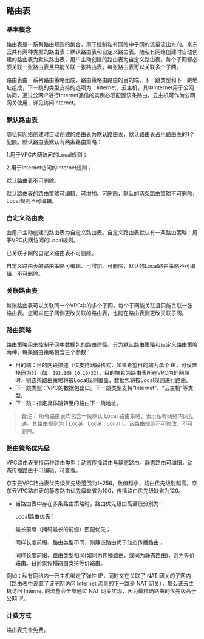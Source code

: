 ## **路由表**

### 基本概念

路由表是一系列路由规则的集合，用于控制私有网络中子网的流量流出方向。京东云共有两种类型的路由表：默认路由表和自定义路由表。随私有网络创建时自动创建的路由表为默认路由表，用户主动创建的路由表为自定义路由表。每个子网都必须关联一张路由表且只能关联一张路由表，每张路由表可以关联多个子网。

路由表由一系列路由策略组成，路由策略由路由的目的端、下一跳类型和下一跳地址组成，下一跳的类型支持的选项为：Internet、云主机，其中Internet用于公网访问，通过公网IP进行Internet通信的实例必须配置该条路由，云主机可作为公网网关使用，详见访问Internet。



### **默认路由表**

随私有网络创建时自动创建的路由表为默认路由表，默认路由表占用路由表的1个配额。默认路由表默认有两条路由策略：

1.用于VPC内网访问的Local规则；

2.用于Internet访问的Internet规则；

默认路由表不可删除。

默认路由表的路由策略可编辑、可增加、可删除，默认的两条路由策略不可删除，Local规则不可编辑。



### 自定义路由表

由用户主动创建的路由表为自定义路由表。自定义路由表默认有一条路由策略：用于VPC内网访问的Local规则。

已关联子网的自定义路由表不可删除。

自定义路由表的路由策略可编辑、可增加、可删除，默认的Local路由策略不可编辑、不可删除。



### **关联路由表**

每张路由表可以关联同一个VPC中的多个子网，每个子网能关联且只能关联一张路由表。您可以在子网侧更改关联的路由表，也能在路由表侧更改关联子网。



### 路由策略

路由策略用来控制子网中数据包的路由途径。分为默认路由策略和自定义路由策略两种，每条路由策略包含三个参数：

- 目的端：目的网段描述（仅支持网段格式，如果希望目的端为单个 IP，可设置掩码为`32`（如：`192.168.10.10/32`），目的端若为路由表所在VPC内的网段时，则该条路由策略将被Local规则覆盖，数据包将按Local规则进行路由。
- 下一跳类型：VPC的数据包出口。下一跳类型支持“Internet”、“云主机”等类型。
- 下一跳：指定具体跳转至的路由下一跳地址。

> 备注： 所有路由表均包含一条默认 Local 路由策略，表示私有网络内网互通。其路由规则为 [ Local，Local，Local ]，该路由规则不可修改、不可删除。



### **路由策略优先级**

  VPC路由表支持两种路由类型：动态传播路由与静态路由。静态路由可编辑，动态传播路由不可编辑、可查看。
  
  京东云VPC路由表优先级优先级范围为1~256，数值越小，路由优先级别越高。京东云VPC路由表的静态路由优先级缺省为100，传播路由优先级缺省为120。

  - 当路由表中存在多条路由策略时，路由优先级由高至低分别为：

    Local路由优先；

    最长前缀（掩码最长的前缀）匹配优先；

    同样长度前缀、路由类型不同，则静态路由优于动态传播路由；

    同样长度前缀、路由类型相同(如同为传播路由、或同为静态路由)，则为等价路由。目前仅传播路由支持等价路由。

例如：私有网络内一云主机绑定了弹性 IP，同时又在关联了 NAT 网关的子网内（路由表中设置了该子网访问 Internet 流量的下一跳是 NAT 网关），那么该云主机访问 Internet 的流量会全部通过 NAT 网关实现，因为最精确路由的优先级高于公网 IP。

### **计费方式**

路由表完全免费。 
